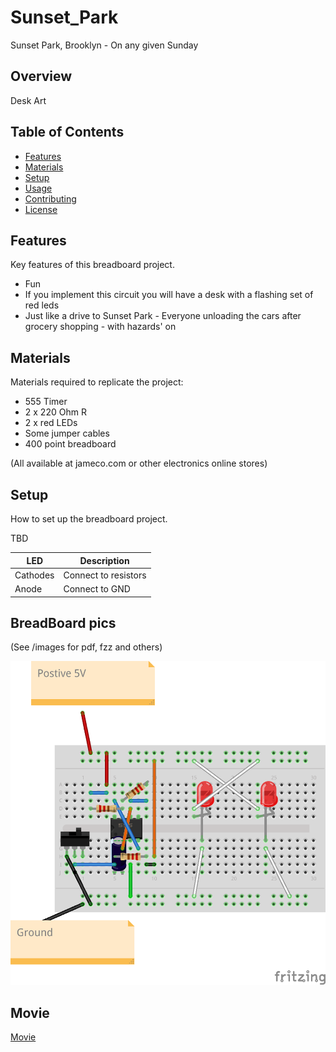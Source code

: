 # Sunset_Park
Sunset Park, Brooklyn - On any given Sunday

## Overview

Desk Art

## Table of Contents

- [Features](#features)
- [Materials](#materials)
- [Setup](#setup)
- [Usage](#usage)
- [Contributing](#contributing)
- [License](#license)

## Features

Key features of this breadboard project.

- Fun 
- If you implement this circuit you will have a desk with a flashing set of red  leds
- Just like a drive to Sunset Park - Everyone unloading the cars after grocery shopping - with hazards' on

## Materials

Materials required to replicate the project:

- 555 Timer
- 2 x 220 Ohm R
- 2 x red  LEDs
- Some jumper cables
- 400 point breadboard

(All available at jameco.com or other electronics online stores)

## Setup

How to set up the breadboard project. 

TBD

| LED | Description|
|-----|------------|
| Cathodes | Connect to resistors|
| Anode   | Connect to GND|

## BreadBoard pics
(See /images for pdf, fzz and others)

![Circuit](images/sunset_park.png)

## Movie
[Movie](https://github.com/jouellnyc/Sunset_Park/raw/main/images/movie.mp4)






